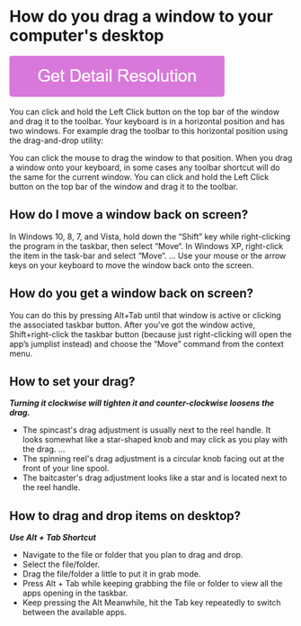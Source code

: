 # How do you drag a window to your computer's desktop

[![How do you drag a window to your computer's desktop](gett-stateed.png)](https://computersolve.com/how-to-drag-window-on-computer-desktop/)

You can click and hold the Left Click button on the top bar of the window and drag it to the toolbar. Your keyboard is in a horizontal position and has two windows. For example drag the toolbar to this horizontal position using the drag-and-drop utility:

You can click the mouse to drag the window to that position. When you drag a window onto your keyboard, in some cases any toolbar shortcut will do the same for the current window. You can click and hold the Left Click button on the top bar of the window and drag it to the toolbar.

## How do I move a window back on screen?

In Windows 10, 8, 7, and Vista, hold down the “Shift” key while right-clicking the program in the taskbar, then select “Move“. In Windows XP, right-click the item in the task-bar and select “Move“. …
Use your mouse or the arrow keys on your keyboard to move the window back onto the screen.


## How do you get a window back on screen?

You can do this by pressing Alt+Tab until that window is active or clicking the associated taskbar button. After you’ve got the window active, Shift+right-click the taskbar button (because just right-clicking will open the app’s jumplist instead) and choose the “Move” command from the context menu.

## How to set your drag?

**_Turning it clockwise will tighten it and counter-clockwise loosens the drag._**

* The spincast's drag adjustment is usually next to the reel handle. It looks somewhat like a star-shaped knob and may click as you play with the drag. ...
* The spinning reel's drag adjustment is a circular knob facing out at the front of your line spool.
* The baitcaster's drag adjustment looks like a star and is located next to the reel handle. 

## How to drag and drop items on desktop?

**_Use Alt + Tab Shortcut_**

* Navigate to the file or folder that you plan to drag and drop.
* Select the file/folder.
* Drag the file/folder a little to put it in grab mode.
* Press Alt + Tab while keeping grabbing the file or folder to view all the apps opening in the taskbar.
* Keep pressing the Alt Meanwhile, hit the Tab key repeatedly to switch between the available apps.
